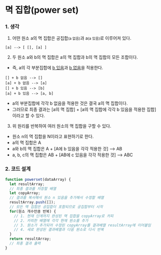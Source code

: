 멱 집합(power set)
===
### 1. 생각

1. 어떤 원소 a의 멱 집합은 공집합<small>(a 없음)</small>과 a<small>(a 있음)</small>로 이루어져 있다.
```
[a] --> [ [], [a] ]
```

2. 두 원소 a와 b의 멱 집합은 a의 멱 집합과 b의 멱 집합의 모든 조합이다.  
* 즉, a의 각 부분집합에 <u>b 있음</u>과 <u>b 없음</u>을 적용한다.
```
[] + b 없음 --> []
[a] + b 없음 --> [a]
[] + b 있음 --> [b]
[a] + b 있음 --> [a, b]
```
* a의 부분집합에 각각 b 없음을 적용한 것은 결국 a의 멱 집합이다.  
* 그러므로 최종 결과는 [a의 멱 집합] + [a의 멱 집합에 각각 b 있음을 적용한 집합]이라고 할 수 있다.

3. 위 원리를 반복하여 여러 원소의 멱 집합을 구할 수 있다.
* 원소 n의 멱 집합을 N이라고 표현하기로 한다.
* a의 멱 집합은 A
* a와 b의 멱 집합은 A + [A에 b 있음을 각각 적용한 것] --> AB
* a, b, c의 멱 집합은 AB + [AB에 c 있음을 각각 적용한 것] --> ABC

### 2. 코드 설계
```javascript
function powerset(dataArray) {
  let resultArray;
  // 최종 결과를 저장할 배열
  let copyArray;
  // 결과를 복사해서 원소 n 있음을 추가해서 수정할 배열
  resultArray.push([]);
  // 모든 멱 집합은 공집합이 포함되므로 공집합부터 시작
  for(원소 개수만큼 반복) {
    // 1. 현재 단계까지 완성된 멱 집합을 copyArray로 카피
    // 2. 카피한 배열에 각각 현재 원소를 추가
    // 3. 원소가 추가되어 수정된 copyArray를 결과배열 resultArray에 이어붙임
    // 4. 새로 완성된 결과배열과 다음 원소로 다시 반복
  }
  return resultArray;
  // 최종 결과 출력
}
```